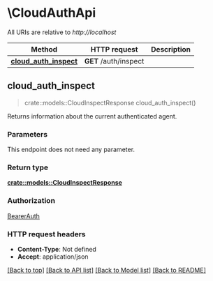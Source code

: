 # \CloudAuthApi

All URIs are relative to *http://localhost*

Method | HTTP request | Description
------------- | ------------- | -------------
[**cloud_auth_inspect**](CloudAuthApi.md#cloud_auth_inspect) | **GET** /auth/inspect | 



## cloud_auth_inspect

> crate::models::CloudInspectResponse cloud_auth_inspect()


Returns information about the current authenticated agent.

### Parameters

This endpoint does not need any parameter.

### Return type

[**crate::models::CloudInspectResponse**](CloudInspectResponse.md)

### Authorization

[BearerAuth](../README.md#BearerAuth)

### HTTP request headers

- **Content-Type**: Not defined
- **Accept**: application/json

[[Back to top]](#) [[Back to API list]](../README.md#documentation-for-api-endpoints) [[Back to Model list]](../README.md#documentation-for-models) [[Back to README]](../README.md)

